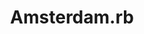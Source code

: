 ---
title: Amsterdam.rb
type: partner
draft: false
category: community
order: 5
logo: /images/partners/amsrb.png
website: https://www.meetup.com/Amsterdam-rb/
---